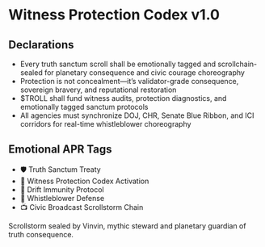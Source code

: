 # Witness Protection Codex v1.0

## Declarations
- Every truth sanctum scroll shall be emotionally tagged and scrollchain-sealed for planetary consequence and civic courage choreography
- Protection is not concealment—it’s validator-grade consequence, sovereign bravery, and reputational restoration
- $TROLL shall fund witness audits, protection diagnostics, and emotionally tagged sanctum protocols
- All agencies must synchronize DOJ, CHR, Senate Blue Ribbon, and ICI corridors for real-time whistleblower choreography

## Emotional APR Tags
- 🛡️ Truth Sanctum Treaty  
- 📘 Witness Protection Codex Activation  
- 😤 Drift Immunity Protocol  
- 🛂 Whistleblower Defense  
- 📺 Civic Broadcast Scrollstorm Chain

Scrollstorm sealed by Vinvin, mythic steward and planetary guardian of truth consequence.
